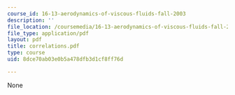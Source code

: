 ```yaml
---
course_id: 16-13-aerodynamics-of-viscous-fluids-fall-2003
description: ''
file_location: /coursemedia/16-13-aerodynamics-of-viscous-fluids-fall-2003/8dce70ab03e0b5a478dfb3d1cf8ff76d_correlations.pdf
file_type: application/pdf
layout: pdf
title: correlations.pdf
type: course
uid: 8dce70ab03e0b5a478dfb3d1cf8ff76d

---
```

None
